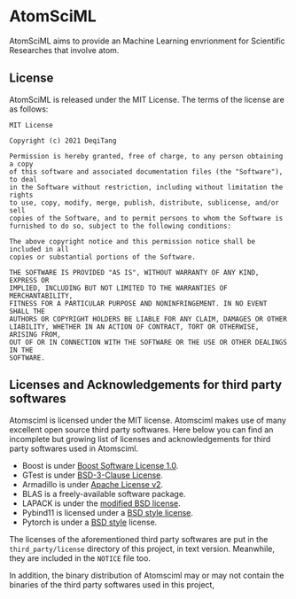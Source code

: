 # AtomSciML 
AtomSciML aims to provide an Machine Learning envrionment for Scientific Researches that involve atom.



## License
AtomSciML is released under the MIT License. The terms of the license are as follows:
```
MIT License

Copyright (c) 2021 DeqiTang

Permission is hereby granted, free of charge, to any person obtaining a copy
of this software and associated documentation files (the "Software"), to deal
in the Software without restriction, including without limitation the rights
to use, copy, modify, merge, publish, distribute, sublicense, and/or sell
copies of the Software, and to permit persons to whom the Software is
furnished to do so, subject to the following conditions:

The above copyright notice and this permission notice shall be included in all
copies or substantial portions of the Software.

THE SOFTWARE IS PROVIDED "AS IS", WITHOUT WARRANTY OF ANY KIND, EXPRESS OR
IMPLIED, INCLUDING BUT NOT LIMITED TO THE WARRANTIES OF MERCHANTABILITY,
FITNESS FOR A PARTICULAR PURPOSE AND NONINFRINGEMENT. IN NO EVENT SHALL THE
AUTHORS OR COPYRIGHT HOLDERS BE LIABLE FOR ANY CLAIM, DAMAGES OR OTHER
LIABILITY, WHETHER IN AN ACTION OF CONTRACT, TORT OR OTHERWISE, ARISING FROM,
OUT OF OR IN CONNECTION WITH THE SOFTWARE OR THE USE OR OTHER DEALINGS IN THE
SOFTWARE.
```
## Licenses and Acknowledgements for third party softwares
Atomsciml is licensed under the MIT license. 
Atomsciml makes use of many excellent open source third party softwares.
Here below you can find an incomplete but growing list of licenses and acknowledgements
for third party softwares used in Atomsciml.
* Boost is under [Boost Software License 1.0](https://www.boost.org/LICENSE_1_0.txt).
* GTest is under [BSD-3-Clause License](https://github.com/google/googletest/blob/main/LICENSE).
* Armadillo is under [Apache License v2](https://www.apache.org/licenses/LICENSE-2.0.txt).
* BLAS is a freely-available software package.
* LAPACK is under the [modified BSD license](http://www.netlib.org/lapack/LICENSE.txt).
* Pybind11 is licensed under a [BSD style license](https://github.com/pybind/pybind11/blob/master/LICENSE).
* Pytorch is under a [BSD style](https://github.com/pytorch/pytorch/blob/master/LICENSE) license.

The licenses of the aforementioned third party softwares are put in the `third_party/license` directory
of this project, in text version. Meanwhile, they are included in the `NOTICE` file too.

In addition, the binary distribution of Atomsciml may or may not contain the binaries of the 
third party softwares used in this project,
